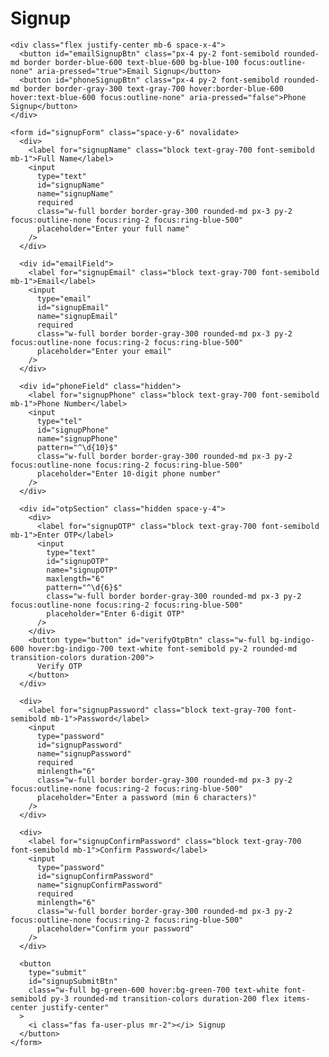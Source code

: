 <html lang="en">
<head>
  <meta charset="UTF-8" />
  <meta name="viewport" content="width=device-width, initial-scale=1" />
  <title>Signup Page with Email or Phone Signup Option</title>
  <script src="https://cdn.tailwindcss.com"></script>
  <link
    rel="stylesheet"
    href="https://cdnjs.cloudflare.com/ajax/libs/font-awesome/5.15.3/css/all.min.css"
  />
  <link
    href="https://fonts.googleapis.com/css2?family=Inter:wght@400;600&display=swap"
    rel="stylesheet"
  />
  <style>
    body {
      font-family: 'Inter', sans-serif;
    }
  </style>
</head>
<body class="bg-gray-50 min-h-screen flex items-center justify-center p-4">
  <div class="w-full max-w-md bg-white rounded-lg shadow-lg p-8">
    <h1 class="text-3xl font-semibold text-center mb-8">Signup</h1>

    <div class="flex justify-center mb-6 space-x-4">
      <button id="emailSignupBtn" class="px-4 py-2 font-semibold rounded-md border border-blue-600 text-blue-600 bg-blue-100 focus:outline-none" aria-pressed="true">Email Signup</button>
      <button id="phoneSignupBtn" class="px-4 py-2 font-semibold rounded-md border border-gray-300 text-gray-700 hover:border-blue-600 hover:text-blue-600 focus:outline-none" aria-pressed="false">Phone Signup</button>
    </div>

    <form id="signupForm" class="space-y-6" novalidate>
      <div>
        <label for="signupName" class="block text-gray-700 font-semibold mb-1">Full Name</label>
        <input
          type="text"
          id="signupName"
          name="signupName"
          required
          class="w-full border border-gray-300 rounded-md px-3 py-2 focus:outline-none focus:ring-2 focus:ring-blue-500"
          placeholder="Enter your full name"
        />
      </div>

      <div id="emailField">
        <label for="signupEmail" class="block text-gray-700 font-semibold mb-1">Email</label>
        <input
          type="email"
          id="signupEmail"
          name="signupEmail"
          required
          class="w-full border border-gray-300 rounded-md px-3 py-2 focus:outline-none focus:ring-2 focus:ring-blue-500"
          placeholder="Enter your email"
        />
      </div>

      <div id="phoneField" class="hidden">
        <label for="signupPhone" class="block text-gray-700 font-semibold mb-1">Phone Number</label>
        <input
          type="tel"
          id="signupPhone"
          name="signupPhone"
          pattern="^\d{10}$"
          class="w-full border border-gray-300 rounded-md px-3 py-2 focus:outline-none focus:ring-2 focus:ring-blue-500"
          placeholder="Enter 10-digit phone number"
        />
      </div>

      <div id="otpSection" class="hidden space-y-4">
        <div>
          <label for="signupOTP" class="block text-gray-700 font-semibold mb-1">Enter OTP</label>
          <input
            type="text"
            id="signupOTP"
            name="signupOTP"
            maxlength="6"
            pattern="^\d{6}$"
            class="w-full border border-gray-300 rounded-md px-3 py-2 focus:outline-none focus:ring-2 focus:ring-blue-500"
            placeholder="Enter 6-digit OTP"
          />
        </div>
        <button type="button" id="verifyOtpBtn" class="w-full bg-indigo-600 hover:bg-indigo-700 text-white font-semibold py-2 rounded-md transition-colors duration-200">
          Verify OTP
        </button>
      </div>

      <div>
        <label for="signupPassword" class="block text-gray-700 font-semibold mb-1">Password</label>
        <input
          type="password"
          id="signupPassword"
          name="signupPassword"
          required
          minlength="6"
          class="w-full border border-gray-300 rounded-md px-3 py-2 focus:outline-none focus:ring-2 focus:ring-blue-500"
          placeholder="Enter a password (min 6 characters)"
        />
      </div>

      <div>
        <label for="signupConfirmPassword" class="block text-gray-700 font-semibold mb-1">Confirm Password</label>
        <input
          type="password"
          id="signupConfirmPassword"
          name="signupConfirmPassword"
          required
          minlength="6"
          class="w-full border border-gray-300 rounded-md px-3 py-2 focus:outline-none focus:ring-2 focus:ring-blue-500"
          placeholder="Confirm your password"
        />
      </div>

      <button
        type="submit"
        id="signupSubmitBtn"
        class="w-full bg-green-600 hover:bg-green-700 text-white font-semibold py-3 rounded-md transition-colors duration-200 flex items-center justify-center"
      >
        <i class="fas fa-user-plus mr-2"></i> Signup
      </button>
    </form>
  </div>

  <script>
    const emailSignupBtn = document.getElementById('emailSignupBtn');
    const phoneSignupBtn = document.getElementById('phoneSignupBtn');
    const emailField = document.getElementById('emailField');
    const phoneField = document.getElementById('phoneField');
    const otpSection = document.getElementById('otpSection');
    const signupForm = document.getElementById('signupForm');
    const signupSubmitBtn = document.getElementById('signupSubmitBtn');
    const verifyOtpBtn = document.getElementById('verifyOtpBtn');
    const signupOTPInput = document.getElementById('signupOTP');

    let otpVerified = false;
    let generatedOTP = null;

    function activateEmailSignup() {
      emailSignupBtn.classList.add('border-blue-600', 'text-blue-600', 'bg-blue-100');
      emailSignupBtn.classList.remove('border-gray-300', 'text-gray-700', 'bg-white');
      emailSignupBtn.setAttribute('aria-pressed', 'true');

      phoneSignupBtn.classList.remove('border-blue-600', 'text-blue-600', 'bg-blue-100');
      phoneSignupBtn.classList.add('border-gray-300', 'text-gray-700', 'bg-white');
      phoneSignupBtn.setAttribute('aria-pressed', 'false');

      emailField.classList.remove('hidden');
      phoneField.classList.add('hidden');
      otpSection.classList.add('hidden');

      // Set required attributes accordingly
      document.getElementById('signupEmail').required = true;
      document.getElementById('signupPhone').required = false;
      document.getElementById('signupPhone').value = '';
      signupOTPInput.value = '';
      otpVerified = false;
      signupSubmitBtn.disabled = false;
      signupSubmitBtn.classList.remove('opacity-50', 'cursor-not-allowed');
    }

    function activatePhoneSignup() {
      phoneSignupBtn.classList.add('border-blue-600', 'text-blue-600', 'bg-blue-100');
      phoneSignupBtn.classList.remove('border-gray-300', 'text-gray-700', 'bg-white');
      phoneSignupBtn.setAttribute('aria-pressed', 'true');

      emailSignupBtn.classList.remove('border-blue-600', 'text-blue-600', 'bg-blue-100');
      emailSignupBtn.classList.add('border-gray-300', 'text-gray-700', 'bg-white');
      emailSignupBtn.setAttribute('aria-pressed', 'false');

      phoneField.classList.remove('hidden');
      emailField.classList.add('hidden');
      otpSection.classList.remove('hidden');

      // Set required attributes accordingly
      document.getElementById('signupPhone').required = true;
      document.getElementById('signupEmail').required = false;
      document.getElementById('signupEmail').value = '';
      signupOTPInput.value = '';
      otpVerified = false;
      signupSubmitBtn.disabled = true;
      signupSubmitBtn.classList.add('opacity-50', 'cursor-not-allowed');
    }

    emailSignupBtn.addEventListener('click', activateEmailSignup);
    phoneSignupBtn.addEventListener('click', activatePhoneSignup);

    // Default to email signup on load
    activateEmailSignup();

    // Simulate sending OTP
    function sendOTP(phone) {
      generatedOTP = Math.floor(100000 + Math.random() * 900000).toString();
      alert(`Simulated OTP sent to ${phone}: ${generatedOTP}`);
      otpSection.classList.remove('hidden');
      signupSubmitBtn.disabled = true;
      signupSubmitBtn.classList.add('opacity-50', 'cursor-not-allowed');
      otpVerified = false;
    }

    // Verify OTP
    verifyOtpBtn.addEventListener('click', () => {
      const enteredOTP = signupOTPInput.value.trim();
      if (enteredOTP.length !== 6 || !/^\d{6}$/.test(enteredOTP)) {
        alert('Please enter a valid 6-digit OTP.');
        return;
      }
      if (enteredOTP === generatedOTP) {
        alert('OTP verified successfully!');
        otpVerified = true;
        signupSubmitBtn.disabled = false;
        signupSubmitBtn.classList.remove('opacity-50', 'cursor-not-allowed');
        otpSection.classList.add('hidden');
      } else {
        alert('Incorrect OTP. Please try again.');
      }
    });

    // When phone number input loses focus, send OTP if valid
    const signupPhoneInput = document.getElementById('signupPhone');
    signupPhoneInput.addEventListener('blur', () => {
      const phone = signupPhoneInput.value.trim();
      const phoneRegex = /^\d{10}$/;
      if (phoneRegex.test(phone)) {
        sendOTP(phone);
      } else if (phone.length > 0) {
        alert('Please enter a valid 10-digit phone number before requesting OTP.');
        otpSection.classList.add('hidden');
        signupSubmitBtn.disabled = true;
        signupSubmitBtn.classList.add('opacity-50', 'cursor-not-allowed');
      } else {
        otpSection.classList.add('hidden');
        signupSubmitBtn.disabled = true;
        signupSubmitBtn.classList.add('opacity-50', 'cursor-not-allowed');
      }
    });

    signupForm.addEventListener('submit', e => {
      e.preventDefault();
      const name = signupForm.signupName.value.trim();
      const email = signupForm.signupEmail.value.trim();
      const phone = signupForm.signupPhone.value.trim();
      const password = signupForm.signupPassword.value;
      const confirmPassword = signupForm.signupConfirmPassword.value;

      if (!name) {
        alert('Please enter your full name.');
        return;
      }

      if (emailSignupBtn.getAttribute('aria-pressed') === 'true') {
        if (!email) {
          alert('Please enter your email.');
          return;
        }
        // Basic email format check
        const emailRegex = /^[^\s@]+@[^\s@]+\.[^\s@]+$/;
        if (!emailRegex.test(email)) {
          alert('Please enter a valid email address.');
          return;
        }
      } else {
        if (!phone) {
          alert('Please enter your phone number.');
          return;
        }
        const phoneRegex = /^\d{10}$/;
        if (!phoneRegex.test(phone)) {
          alert('Please enter a valid 10-digit phone number.');
          return;
        }
        if (!otpVerified) {
          alert('Please verify your phone number by entering the OTP.');
          return;
        }
      }

      if (!password) {
        alert('Please enter a password.');
        return;
      }
      if (password.length < 6) {
        alert('Password must be at least 6 characters.');
        return;
      }
      if (password !== confirmPassword) {
        alert('Passwords do not match.');
        return;
      }

      if (emailSignupBtn.getAttribute('aria-pressed') === 'true') {
        alert(`Account created for ${name} with email ${email}`);
      } else {
        alert(`Account created for ${name} with phone number ${phone}`);
      }
      signupForm.reset();
      otpSection.classList.add('hidden');
      otpVerified = false;
      signupSubmitBtn.disabled = false;
      signupSubmitBtn.classList.remove('opacity-50', 'cursor-not-allowed');
      activateEmailSignup();
    });
  </script>
</body>
</html>
